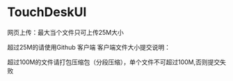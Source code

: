 # TouchDeskUI

网页上传：最大当个文件只可上传25M大小

超过25M的请使用Github 客户端
客户端文件大小提交说明：

超过100M的文件请打包压缩包（分段压缩），单个文件不可超过100M,否则提交失败
